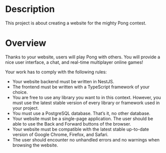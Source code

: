 # Description

This project is about creating a website for the mighty Pong contest.

# Overview
Thanks to your website, users will play Pong with others. You will provide a nice user
interface, a chat, and real-time multiplayer online games!

Your work has to comply with the following rules:
- Your website backend must be written in NestJS.
- The frontend must be written with a TypeScript framework of your choice.
- You are free to use any library you want to in this context. However, you must use
the latest stable version of every library or framework used in your project.
- You must use a PostgreSQL database. That’s it, no other database.
- Your website must be a single-page application. The user should be able to use the
Back and Forward buttons of the browser.
- Your website must be compatible with the latest stable up-to-date version of
Google Chrome, Firefox, and Safari.
- The user should encounter no unhandled errors and no warnings when browsing the
website.
